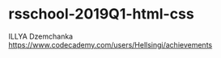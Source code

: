 # rsschool-2019Q1-html-css

ILLYA Dzemchanka
https://www.codecademy.com/users/Hellsingi/achievements
